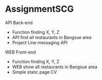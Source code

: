# AssignmentSCG

API Back-end
- Function finding X, Y, Z
- API find all restaurants in Bangsue area
- Project Line messaging API

WEB Front-end
- Function finding X, Y, Z
- WEB show all restaurants in Bangsue area
- Simple static page CV

